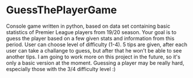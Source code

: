 # GuessThePlayerGame

Console game written in python, based on data set containing basic statistics of Premier League players from 19/20 season. Your goal is to guess the player based on a few given stats and information from this period. User can choose level of difficulty (1-4). 5 tips are given, after each user can take a challange to guess, but after that he won't be able to see another tips. I am going to work more on this project in the future, so it's only a basic version at the moment. Guessing a player may be really hard, especially those with the 3/4 difficulty level :)
